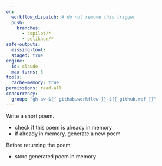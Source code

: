 ```yaml
---
on:
  workflow_dispatch: # do not remove this trigger
  push:
    branches:
      - copilot/*
      - pelikhan/*
safe-outputs:
  missing-tool:
  staged: true
engine: 
  id: claude
  max-turns: 5
tools:
  cache-memory: true
permissions: read-all
concurrency:
  group: "gh-aw-${{ github.workflow }}-${{ github.ref }}"
---
```


Write a short poem.
- check if this poem is already in memory
- if already in memory, generate a new poem

Before returning the poem:
- store generated poem in memory

<!-- This workflow tests the integration with the Claude AI engine. 
  Meant as a scratchpad in pull requests. -->